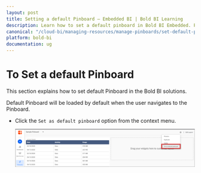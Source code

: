```yaml
---
layout: post
title: Setting a default Pinboard – Embedded BI | Bold BI Learning
description: Learn how to set a default pinboard in Bold BI Embedded. Pinboard is a collection of widgets from various dashboards pinned to it.
canonical: "/cloud-bi/managing-resources/manage-pinboards/set-default-pinboards/"
platform: bold-bi
documentation: ug
---
```


# To Set a default Pinboard

This section explains how to set default Pinboard in the Bold BI solutions.

Default Pinboard will be loaded by default when the user navigates to the Pinboard.

* Click the `Set as default pinboard` option from the context menu.

    ![Default Pinboard Option](/static/assets/embedded/managing-resources/manage-pinboards/images/default-pinboard-option.png)

